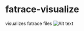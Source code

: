 # fatrace-visualize
visualizes fatrace files
![Alt text](/fatrace.png?raw=true "Timeline of Data access")
